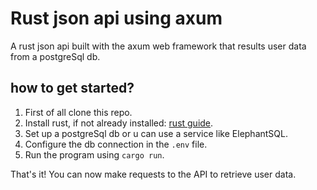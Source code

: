 # Rust json api using axum

A rust json api built with the axum web framework that results user data from a postgreSql db.

## how to get started?

1. First of all clone this repo.
2. Install rust, if not already installed: [rust guide](https://www.rust-lang.org/tools/install).
3. Set up a postgreSql db or u can use a service like ElephantSQL.
4. Configure the db connection in the `.env` file.
5. Run the program using `cargo run`.
   
That's it! You can now make requests to the API to retrieve user data.
